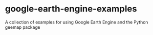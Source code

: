 # google-earth-engine-examples
A collection of examples for using Google Earth Engine and the Python geemap package
